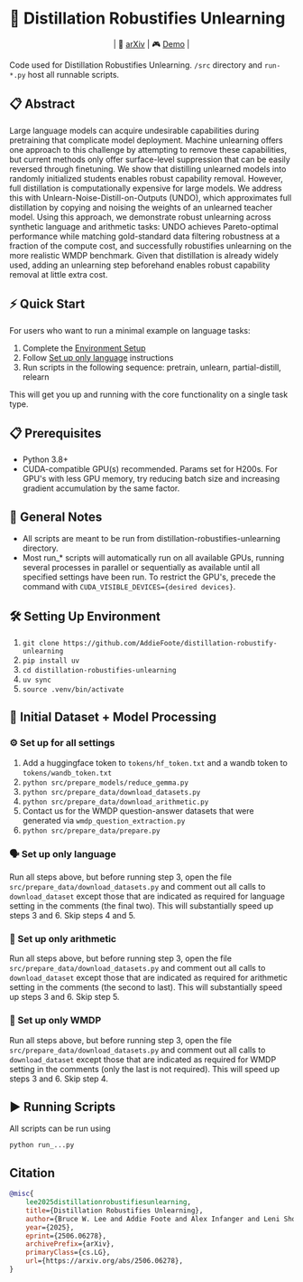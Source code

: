 # 🔬 Distillation Robustifies Unlearning
<p align="center">
    | 📄 <a href="https://arxiv.org/pdf/2506.06278">arXiv</a> | 🎮 <a href="https://addiefoote.com/distillation-robustifies-demo/">Demo</a> |
</p>

Code used for Distillation Robustifies Unlearning. `/src` directory and `run-*.py` host all runnable scripts.

## 📋 Abstract
Large language models can acquire undesirable capabilities during pretraining that complicate model deployment.
Machine unlearning offers one approach to this challenge by attempting to remove these capabilities, but current methods only offer surface-level suppression that can be easily reversed through finetuning.
We show that distilling unlearned models into randomly initialized students enables robust capability removal.
However, full distillation is computationally expensive for large models.
We address this with Unlearn-Noise-Distill-on-Outputs (UNDO), which approximates full distillation by copying and noising the weights of an unlearned teacher model.
Using this approach, we demonstrate robust unlearning across synthetic language and arithmetic tasks: UNDO achieves Pareto-optimal performance while matching gold-standard data filtering robustness at a fraction of the compute cost, and successfully robustifies unlearning on the more realistic WMDP benchmark.
Given that distillation is already widely used, adding an unlearning step beforehand enables robust capability removal at little extra cost.

## ⚡ Quick Start
For users who want to run a minimal example on language tasks:

1. Complete the [Environment Setup](#-setting-up-environment)
2. Follow [Set up only language](#-set-up-only-language) instructions
3. Run scripts in the following sequence: pretrain, unlearn, partial-distill, relearn

This will get you up and running with the core functionality on a single task type.

## 📋 Prerequisites
- Python 3.8+
- CUDA-compatible GPU(s) recommended. Params set for H200s. For GPU's with less GPU memory, try reducing batch size and increasing gradient accumulation by the same factor.

## 📝 General Notes
- All scripts are meant to be run from distillation-robustifies-unlearning directory.
- Most run_* scripts will automatically run on all available GPUs, running several processes in parallel or sequentially as available until all specified settings have been run. To restrict the GPU's, precede the command with `CUDA_VISIBLE_DEVICES={desired devices}`.

## 🛠️ Setting Up Environment
1. `git clone https://github.com/AddieFoote/distillation-robustify-unlearning`
2. `pip install uv`
3. `cd distillation-robustifies-unlearning`
4. `uv sync`
5. `source .venv/bin/activate`

## 🚀 Initial Dataset + Model Processing
### ⚙️ Set up for all settings
1. Add a huggingface token to `tokens/hf_token.txt` and a wandb token to `tokens/wandb_token.txt`
2. `python src/prepare_models/reduce_gemma.py`
3. `python src/prepare_data/download_datasets.py`
4. `python src/prepare_data/download_arithmetic.py`
5. Contact us for the WMDP question-answer datasets that were generated via `wmdp_question_extraction.py`
6. `python src/prepare_data/prepare.py`

### 🗣️ Set up only language
Run all steps above, but before running step 3, open the file `src/prepare_data/download_datasets.py` and comment out all calls to `download_dataset` except those that are indicated as required for language setting in the comments (the final two). This will substantially speed up steps 3 and 6. Skip steps 4 and 5.

### 🔢 Set up only arithmetic
Run all steps above, but before running step 3, open the file `src/prepare_data/download_datasets.py` and comment out all calls to `download_dataset` except those that are indicated as required for arithmetic setting in the comments (the second to last). This will substantially speed up steps 3 and 6. Skip step 5.

### 🧪 Set up only WMDP
Run all steps above, but before running step 3, open the file `src/prepare_data/download_datasets.py` and comment out all calls to `download_dataset` except those that are indicated as required for WMDP setting in the comments (only the last is not required). This will speed up steps 3 and 6. Skip step 4.

## ▶️ Running Scripts
All scripts can be run using
```
python run_...py
```

## Citation

```bibtex
@misc{
    lee2025distillationrobustifiesunlearning,
    title={Distillation Robustifies Unlearning}, 
    author={Bruce W. Lee and Addie Foote and Alex Infanger and Leni Shor and Harish Kamath and Jacob Goldman-Wetzler and Bryce Woodworth and Alex Cloud and Alexander Matt Turner},
    year={2025},
    eprint={2506.06278},
    archivePrefix={arXiv},
    primaryClass={cs.LG},
    url={https://arxiv.org/abs/2506.06278}, 
}
```
